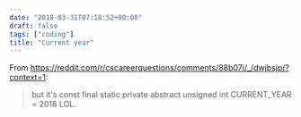 ```yaml
---
date: "2018-03-31T07:18:52+00:00"
draft: false
tags: ["coding"]
title: "Current year"
---
```

From https://reddit.com/r/cscareerquestions/comments/88b07i/_/dwjbsjp/?context=1:

>but it's const final static private abstract unsigned int CURRENT_YEAR = 2018 LOL.
